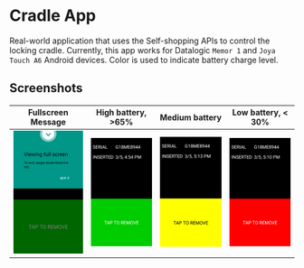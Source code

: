 # Cradle App

Real-world application that uses the Self-shopping APIs to control the locking cradle. Currently, this app works for Datalogic `Memor 1` and `Joya Touch A6` Android devices. Color is used to indicate battery charge level.

## Screenshots

| Fullscreen Message | High battery, >65% | Medium battery | Low battery, < 30% |
|--------------------|--------------|----------------|-------------|
![Full screen message](screenshots/screen_green_viewing_fullscreen_message.png) | ![High battery](screenshots/screen_green.png) | ![Medium battery](screenshots/screen_yellow.png) | ![Low battery](screenshots/screen_red.png)
